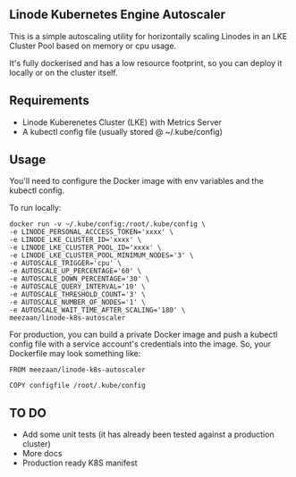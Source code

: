 ## Linode Kubernetes Engine Autoscaler

This is a simple autoscaling utility for horizontally scaling Linodes in an LKE
Cluster Pool based on memory or cpu usage.

It's fully dockerised and has a low resource footprint, so you can 
deploy it locally or on the cluster itself.

## Requirements
* Linode Kuberenetes Cluster (LKE) with Metrics Server
* A kubectl config file (usually stored @ ~/.kube/config)

## Usage

You'll need to configure the Docker image with env variables and the kubectl config.

To run locally:
```
docker run -v ~/.kube/config:/root/.kube/config \
-e LINODE_PERSONAL_ACCCESS_TOKEN='xxxx' \
-e LINODE_LKE_CLUSTER_ID='xxxx' \
-e LINODE_LKE_CLUSTER_POOL_ID='xxxx' \
-e LINODE_LKE_CLUSTER_POOL_MINIMUM_NODES='3' \
-e AUTOSCALE_TRIGGER='cpu' \
-e AUTOSCALE_UP_PERCENTAGE='60' \
-e AUTOSCALE_DOWN_PERCENTAGE='30' \
-e AUTOSCALE_QUERY_INTERVAL='10' \
-e AUTOSCALE_THRESHOLD_COUNT='3' \
-e AUTOSCALE_NUMBER_OF_NODES='1' \
-e AUTOSCALE_WAIT_TIME_AFTER_SCALING='180' \
meezaan/linode-k8s-autoscaler
```

For production, you can build a private Docker image and push a kubectl config file 
with a service account's credentials into the image. So, your Dockerfile may look something like:
```
FROM meezaan/linode-k8s-autoscaler

COPY configfile /root/.kube/config
```


## TO DO
* Add some unit tests (it has already been tested against a production cluster)
* More docs
* Production ready K8S manifest
